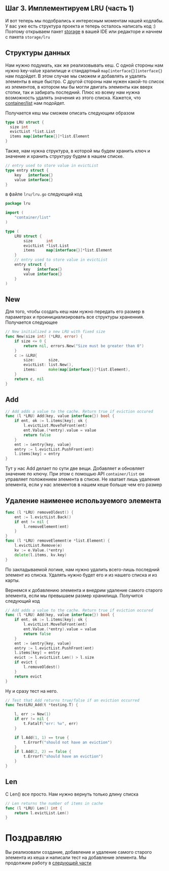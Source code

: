 ## Шаг 3. Имплементируем LRU (часть 1)
И вот теперь мы подобрались к интересным моментам нашей кодлабы. У вас уже есть структура проекта и теперь осталось написать  код :)
Поэтому открываем пакет [storage](storage) в вашей IDE или редакторе и начнем с пакета `storage/lru`

## Структуры данных 

Нам нужно подумать, как же реализовывать кеш. С одной стороны нам нужно key-value хралилище и стандартный `map[interface{}]interface{}` нам подойдет. В этом случае мы сможем и добавлять и удалять элементы в кеше быстро. С другой стороны нам нужен какой-то список из элементов, в котором мы бы могли двигать элементы как вверх стопки, так и забирать последний. Плюс ко всему нам нужна возможность удалять значения из этого списка. Кажется, что [container/list](https://golang.org/pkg/container/list/) нам подойдет.

Получается кеш мы сможем описать следующим образом

```Go
type LRU struct {
  size int
  evictList *list.List
  items map[interface{}]*list.Element
}
```
Также, нам нужна структура, в которой мы будем хранить ключ и значение и хранить структуру будем в нашем списке.
```Go
// entry used to store value in evictList
type entry struct {
	key   interface{}
	value interface{}
}
```

в файле `lru/lru.go` следующий код
```Go
package lru

import (
	"container/list"
)

type (
	LRU struct {
		size      int
		evictList *list.List
		items     map[interface{}]*list.Element
	}
	// entry used to store value in evictList
	entry struct {
		key   interface{}
		value interface{}
	}
)

```

## New
Для того, чтобы создать кеш нам нужно передать его размер в параметрах и проинициализировать все структуры храненния.
Получается следующее
```Go
// New initialized a new LRU with fixed size
func New(size int) (*LRU, error) {
	if size <= 0 {
		return nil, errors.New("Size must be greater than 0")
	}
	c := &LRU{
		size:      size,
		evictList: list.New(),
		items:     make(map[interface{}]*list.Element),
	}
	return c, nil
}
```

## Add

```Go
// Add adds a value to the cache. Return true if eviction occured
func (l *LRU) Add(key, value interface{}) bool {
	if ent, ok := l.items[key]; ok {
		l.evictList.MoveToFront(ent)
		ent.Value.(*entry).value = value
		return false
	}
	ent := &entry{key, value}
	entry := l.evictList.PushFront(ent)
	l.items[key] = entry
}

```
Тут у нас Add делает по сути две вещи. Добавляет и обновляет значение по ключу. При этом с помощью API `container/list` он управляет положением элемента в списке. Не хватает лишь удаления элемента, если у нас элементов в нашем кеше больше чем его размер

## Удаление наименее используемого элемента
```Go
func (l *LRU) removeOldest() {
	ent := l.evictList.Back()
	if ent != nil {
		l.removeElement(ent)
	}
}
func (l *LRU) removeElement(e *list.Element) {
	l.evictList.Remove(e)
	kv := e.Value.(*entry)
	delete(l.items, kv.key)
}
```
По закладываемой логике, нам нужно удалить всего-лишь последний элемент из списка. Удалять нужно будет его и из нашего списка и из карты.

Вернемся к добавлению элемента и внедрим удаление самого старого элемента, если мы превышаем размер хранилища. Получится следующий код

```Go
// Add adds a value to the cache. Return true if eviction occured
func (l *LRU) Add(key, value interface{}) bool {
	if ent, ok := l.items[key]; ok {
		l.evictList.MoveToFront(ent)
		ent.Value.(*entry).value = value
		return false
	}
	ent := &entry{key, value}
	entry := l.evictList.PushFront(ent)
	l.items[key] = entry
	evict := l.evictList.Len() > l.size
	if evict {
		l.removeOldest()
	}
	return evict
}
```
Ну и сразу тест на него.
```Go
// Test that Add returns true/false if an eviction occurred
func TestLRU_Add(t *testing.T) {

	l, err := New(1)
	if err != nil {
		t.Fatalf("err: %v", err)
	}

	if l.Add(1, 1) == true {
		t.Errorf("should not have an eviction")
	}
	if l.Add(2, 2) == false {
		t.Errorf("should have an eviction")
	}
}

```
## Len
С Len() все просто. Нам нужно вернуть только длину списка
```Go
// Len returns the number of items in cache
func (l *LRU) Len() int {
	return l.evictList.Len()
}
```

# Поздравляю

Вы реализовали создание, добавление и удаление самого старого элемента из кеша и написали тест на добавление элемента. Мы продолжим работу в [следующей части](../step04/README.md)
